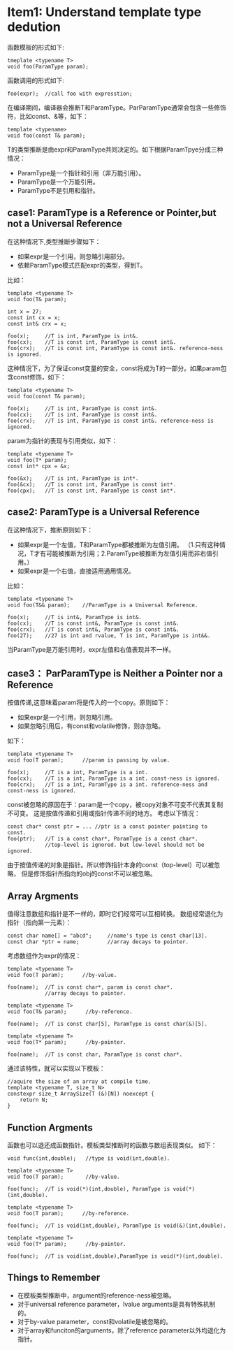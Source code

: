 # Item1: Understand template type dedution


函数模板的形式如下:
    
    tmeplate <typename T>
    void foo(ParamType param);

函数调用的形式如下:

    foo(expr);  //call foo with expresstion;

在编译期间，编译器会推断T和ParamType。ParParamType通常会包含一些修饰符，比如const、&等，如下：

    template <typename>
    void foo(const T& param);

T的类型推断是由expr和ParamType共同决定的。如下根据ParamTpye分成三种情况：

- ParamType是一个指针和引用（非万能引用）。
- ParamType是一个万能引用。
- ParamType不是引用和指针。

## case1: ParamType is a Reference or Pointer,but not a Universal Reference

在这种情况下,类型推断步骤如下：
- 如果expr是一个引用，则忽略引用部分。
- 依赖ParamType模式匹配expr的类型，得到T。

比如：

    template <typename T>
    void foo(T& param);
    
    int x = 27;
    const int cx = x;
    const int& crx = x;

    foo(x);     //T is int, ParamType is int&.
    foo(cx);    //T is const int, ParamType is const int&.
    foo(crx);   //T is const int, ParamType is const int&. reference-ness is ignored.

这种情况下，为了保证const变量的安全，const将成为T的一部分。如果param包含const修饰，如下：

    template <typename T>
    void foo(const T& param);

    foo(x);     //T is int, ParamType is const int&.
    foo(cx);    //T is int, ParamType is const int&.
    foo(crx);   //T is int, ParamType is const int&. reference-ness is ignored.

param为指针的表现与引用类似，如下：

    template <typename T>
    void foo(T* param);
    const int* cpx = &x;

    foo(&x);    //T is int, ParamType is int*.
    foo(&cx);   //T is const int, ParamType is const int*.
    foo(cpx);   //T is const int, ParamType is const int*.

## case2: ParamType is a Universal Reference

在这种情况下，推断原则如下：

- 如果expr是一个左值，T和ParamType都被推断为左值引用。
（1.只有这种情况，T才有可能被推断为引用；2.ParamType被推断为左值引用而非右值引用。）
- 如果expr是一个右值，直接适用通用情况。

比如：

    template <typename T>
    void foo(T&& param);    //ParamType is a Universal Reference.

    foo(x);     //T is int&, ParamType is int&.
    foo(cx);    //T is const int&, ParamType is const int&.
    foo(crx);   //T is const int&, ParamType is const int&.
    foo(27);    //27 is int and rvalue, T is int, ParamType is int&&.

当ParamType是万能引用时，expr左值和右值表现并不一样。

## case3： ParParamType is Neither a Pointer nor a Reference

按值传递,这意味着param将是传入的一个copy。原则如下：

- 如果expr是一个引用，则忽略引用。
- 如果忽略引用后，有const和volatile修饰，则亦忽略。

如下：
    
    template <typename T>
    void foo(T param);      //param is passing by value.

    foo(x);     //T is a int, ParamType is a int.    
    foo(cx);    //T is a int, ParamType is a int. const-ness is ignored.
    foo(crx);   //T is a int, ParamType is a int. reference-ness and const-ness is ignored.

const被忽略的原因在于：param是一个copy，被copy对象不可变不代表其复制不可变。
这是按值传递和引用或指针传递不同的地方。
考虑以下情况：

    const char* const ptr = ... //ptr is a const pointer pointing to const.
    foo(ptr);   //T is a const char*, ParamType is a const char*. 
                //top-level is ignored. but low-level should not be ignored.

由于按值传递的对象是指针。所以修饰指针本身的const（top-level）可以被忽略，
但是修饰指针所指向的obj的const不可以被忽略。

## Array Argments

值得注意数组和指针是不一样的，即时它们经常可以互相转换。
数组经常退化为指针（指向第一元素）：

    const char name[] = "abcd";     //name's type is const char[13].
    const char *ptr = name;         //array decays to pointer.

考虑数组作为expr的情况：

    template <typename T>
    void foo(T param);      //by-value.

    foo(name);  //T is const char*, param is const char*.
                //array decays to pointer.

    template <typename T>
    void foo(T& param);      //by-reference.

    foo(name);  //T is const char[5], ParamType is const char(&)[5].

    template <typename T>
    void foo(T* param);      //by-pointer.

    foo(name);  //T is const char, ParamType is const char*.

通过该特性，就可以实现以下模板：

    //aquire the size of an array at compile time.
    template <typename T, size_t N>
    constexpr size_t ArraySize(T (&)[N]) noexcept {
        return N;
    }

## Function Argments

函数也可以退还成函数指针。模板类型推断时的函数与数组表现类似。
如下：

    void func(int,double);   //type is void(int,double).

    template <typename T>
    void foo(T param);       //by-value.

    foo(func);  //T is void(*)(int,double), ParamType is void(*)(int,double).

    template <typename T>
    void foo(T param);      //by-reference.

    foo(func);  //T is void(int,double), ParamType is void(&)(int,double).

    template <typename T>
    void foo(T* param);      //by-pointer.

    foo(func);  //T is void(int,double),ParamType is void(*)(int,double).


## Things to Remember

- 在模板类型推断中，argument的reference-ness被忽略。
- 对于universal reference parameter，lvalue arguments是具有特殊机制的。
- 对于by-value parameter，const和volatile是被忽略的。
- 对于array和funciton的arguments，除了reference parameter以外均退化为指针。


